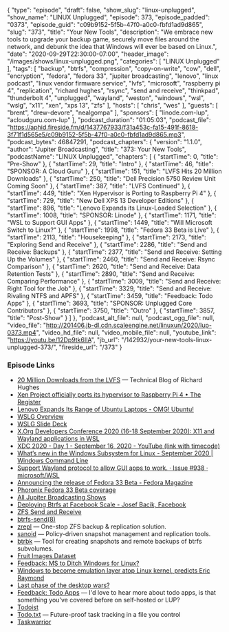 {
  "type": "episode",
  "draft": false,
  "show_slug": "linux-unplugged",
  "show_name": "LINUX Unplugged",
  "episode": 373,
  "episode_padded": "0373",
  "episode_guid": "c09b9152-5f5b-47f0-a0c0-fbfd1ad9d865",
  "slug": "373",
  "title": "Your New Tools",
  "description": "We embrace new tools to upgrade your backup game, securely move files around the network, and debunk the idea that Windows will ever be based on Linux.",
  "date": "2020-09-29T22:30:00-07:00",
  "header_image": "/images/shows/linux-unplugged.png",
  "categories": [
    "LINUX Unplugged"
  ],
  "tags": [
    "backup",
    "btrfs",
    "compression",
    "copy-on-write",
    "cow",
    "dell",
    "encryption",
    "fedora",
    "fedora 33",
    "jupiter broadcasting",
    "lenovo",
    "linux podcast",
    "linux vendor firmware service",
    "lvfs",
    "microsoft",
    "raspberry pi 4",
    "replication",
    "richard hughes",
    "rsync",
    "send and receive",
    "thinkpad",
    "thunderbolt 4",
    "unplugged",
    "wayland",
    "weston",
    "windows",
    "wsl",
    "wslg",
    "x11",
    "xen",
    "xps 13",
    "zfs"
  ],
  "hosts": [
    "chris",
    "wes"
  ],
  "guests": [
    "brent",
    "drew-devore",
    "nealgompa"
  ],
  "sponsors": [
    "linode.com-lup",
    "acloudguru.com-lup"
  ],
  "podcast_duration": "01:05:03",
  "podcast_file": "https://aphid.fireside.fm/d/1437767933/f31a453c-fa15-491f-8618-3f71f1d565e5/c09b9152-5f5b-47f0-a0c0-fbfd1ad9d865.mp3",
  "podcast_bytes": 46847291,
  "podcast_chapters": {
    "version": "1.1.0",
    "author": "Jupiter Broadcasting",
    "title": "373: Your New Tools",
    "podcastName": "LINUX Unplugged",
    "chapters": [
      {
        "startTime": 0,
        "title": "Pre-Show"
      },
      {
        "startTime": 29,
        "title": "Intro"
      },
      {
        "startTime": 46,
        "title": "SPONSOR: A Cloud Guru"
      },
      {
        "startTime": 151,
        "title": "LVFS Hits 20 Million Downloads"
      },
      {
        "startTime": 250,
        "title": "Dell Precision 5750 Review Unit Coming Soon"
      },
      {
        "startTime": 387,
        "title": "LVFS Continued"
      },
      {
        "startTime": 449,
        "title": "Xen Hypervisor is Porting to Raspberry Pi 4"
      },
      {
        "startTime": 729,
        "title": "New Dell XPS 13 Developer Editions"
      },
      {
        "startTime": 896,
        "title": "Lenovo Expands its Linux-Loaded Selection"
      },
      {
        "startTime": 1008,
        "title": "SPONSOR: Linode"
      },
      {
        "startTime": 1171,
        "title": "WSL to Support GUI Apps"
      },
      {
        "startTime": 1449,
        "title": "Will Microsoft Switch to Linux?"
      },
      {
        "startTime": 1998,
        "title": "Fedora 33 Beta is Live"
      },
      {
        "startTime": 2113,
        "title": "Housekeeping"
      },
      {
        "startTime": 2173,
        "title": "Exploring Send and Receive"
      },
      {
        "startTime": 2286,
        "title": "Send and Receive: Backups"
      },
      {
        "startTime": 2377,
        "title": "Send and Receive: Setting Up the Volumes"
      },
      {
        "startTime": 2460,
        "title": "Send and Receive: Rsync Comparison"
      },
      {
        "startTime": 2620,
        "title": "Send and Receive: Data Retention Tests"
      },
      {
        "startTime": 2890,
        "title": "Send and Receive: Comparing Performance"
      },
      {
        "startTime": 3009,
        "title": "Send and Receive: Right Tool for the Job"
      },
      {
        "startTime": 3329,
        "title": "Send and Receive: Rivaling NTFS and APFS"
      },
      {
        "startTime": 3459,
        "title": "Feedback: Todo Apps"
      },
      {
        "startTime": 3693,
        "title": "SPONSOR: Unplugged Core Contributors"
      },
      {
        "startTime": 3750,
        "title": "Outro"
      },
      {
        "startTime": 3857,
        "title": "Post-Show"
      }
    ]
  },
  "podcast_alt_file": null,
  "podcast_ogg_file": null,
  "video_file": "http://201406.jb-dl.cdn.scaleengine.net/linuxun/2020/lup-0373.mp4",
  "video_hd_file": null,
  "video_mobile_file": null,
  "youtube_link": "https://youtu.be/12Dp9tk6IlA",
  "jb_url": "/142932/your-new-tools-linux-unplugged-373/",
  "fireside_url": "/373"
}


### Episode Links

  * [20 Million Downloads from the LVFS](https://blogs.gnome.org/hughsie/2020/09/28/20-million-downloads-from-the-lvfs/ "20 Million Downloads from the LVFS") — Technical Blog of Richard Hughes 
  * [Xen Project officially ports its hypervisor to Raspberry Pi 4 • The Register](https://www.theregister.com/2020/09/29/xen_on_rpi_4/ "Xen Project officially ports its hypervisor to Raspberry Pi 4 • The Register")
  * [Lenovo Expands Its Range of Ubuntu Laptops - OMG! Ubuntu!](https://www.omgubuntu.co.uk/2020/09/ubuntu-lenovo-more-thinkpad-laptops "Lenovo Expands Its Range of Ubuntu Laptops - OMG! Ubuntu!")
  * [WSLG Overview ](https://imgur.com/a/eYEq18M "WSLG Overview ")
  * [WSLG Slide Deck](https://xdc2020.x.org/event/9/contributions/611/attachments/702/1298/XDC2020_-_X11_and_Wayland_applications_in_WSL.pdf "WSLG Slide Deck")
  * [X.Org Developers Conference 2020 (16-18 September 2020): X11 and Wayland applications in WSL](https://xdc2020.x.org/event/9/contributions/611/ "X.Org Developers Conference 2020 \(16-18 September 2020\): X11 and Wayland applications in WSL")
  * [XDC 2020 - Day 1 - September 16, 2020 - YouTube (link with timecode)](https://www.youtube.com/watch?v=b2mnbyRgXkY&t=7975 "XDC 2020 - Day 1 - September 16, 2020 - YouTube \(link with timecode\)")
  * [What’s new in the Windows Subsystem for Linux - September 2020 | Windows Command Line](https://devblogs.microsoft.com/commandline/whats-new-in-the-windows-subsystem-for-linux-september-2020/ "What’s new in the Windows Subsystem for Linux - September 2020 | Windows Command Line")
  * [Support Wayland protocol to allow GUI apps to work. · Issue #938 · microsoft/WSL](https://github.com/microsoft/WSL/issues/938 "Support Wayland protocol to allow GUI apps to work. · Issue #938 · microsoft/WSL")
  * [Announcing the release of Fedora 33 Beta - Fedora Magazine](https://fedoramagazine.org/announcing-the-release-of-fedora-33-beta/ "Announcing the release of Fedora 33 Beta - Fedora Magazine")
  * [Phoronix Fedora 33 Beta coverage](https://phoronix.com/scan.php?page=news_item&px=Fedora-33-Beta-Released "Phoronix Fedora 33 Beta coverage")
  * [All Jupiter Broadcasting Shows](https://feed.jupiter.zone/allshows "All Jupiter Broadcasting Shows")
  * [Deploying Btrfs at Facebook Scale - Josef Bacik, Facebook](https://youtu.be/U7gXR2L05IU?t=1524 "Deploying Btrfs at Facebook Scale - Josef Bacik, Facebook")
  * [ZFS Send and Receive](https://www.socallinuxexpo.org/sites/default/files/presentations/zfs-send-and-receive.pdf "ZFS Send and Receive")
  * [btrfs-send(8)](https://man7.org/linux/man-pages/man8/btrfs-send.8.html "btrfs-send\(8\)")
  * [zrepl](https://github.com/zrepl/zrepl "zrepl") — One-stop ZFS backup & replication solution.
  * [sanoid](https://github.com/jimsalterjrs/sanoid "sanoid") — Policy-driven snapshot management and replication tools.
  * [btrbk](https://github.com/digint/btrbk "btrbk") — Tool for creating snapshots and remote backups of btrfs subvolumes.
  * [Fruit Images Dataset](https://github.com/Horea94/Fruit-Images-Dataset "Fruit Images Dataset")
  * [Feedback: MS to Ditch Windows for Linux?](https://slexy.org/view/s2LrGlkqcd "Feedback: MS to Ditch Windows for Linux?")
  * [Windows to become emulation layer atop Linux kernel, predicts Eric Raymond](https://www.theregister.com/2020/09/28/eric_raymond_linux_beats_windows_prediction/ "Windows to become emulation layer atop Linux kernel, predicts Eric Raymond")
  * [Last phase of the desktop wars?](http://esr.ibiblio.org/?p=8764 "Last phase of the desktop wars?")
  * [Feedback: Todo Apps](https://slexy.org/view/s26uR7v8gI "Feedback: Todo Apps") — I'd love to hear more about todo apps, is that something you've covered before on self-hosted or LUP? 
  * [Todoist](https://todoist.com "Todoist")
  * [Todo.txt](http://todotxt.org/ "Todo.txt") — Future-proof task tracking in a file you control
  * [Taskwarrior](https://taskwarrior.org/ "Taskwarrior")


